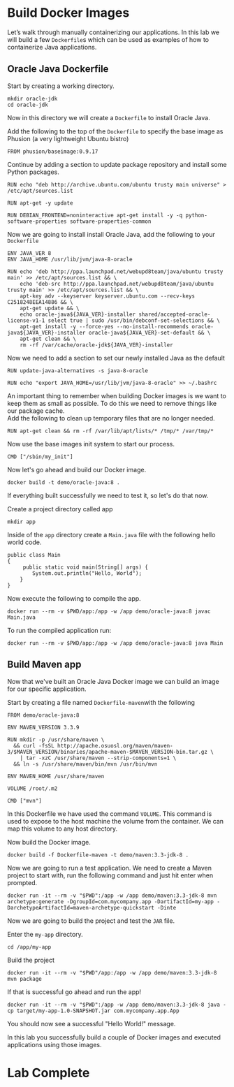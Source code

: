 # Build Docker Images

Let’s walk through manually containerizing our applications.   In this lab we will build a few `Dockerfile`s which can be used as examples of how to containerize Java applications. 

## Oracle Java Dockerfile
Start by creating a working directory. 
```
mkdir oracle-jdk 
cd oracle-jdk 
```

Now in this directory we will create a `Dockerfile` to install Oracle Java. 

Add the following to the top of the `Dockerfile` to specify the base image as Phusion (a very lightweight Ubuntu bistro)
```
FROM phusion/baseimage:0.9.17
```

Continue by adding a section to update package repository and install some Python packages. 
```
RUN echo "deb http://archive.ubuntu.com/ubuntu trusty main universe" > /etc/apt/sources.list

RUN apt-get -y update

RUN DEBIAN_FRONTEND=noninteractive apt-get install -y -q python-software-properties software-properties-common
```

Now we are going to install install Oracle Java, add the following to your `Dockerfile`
```
ENV JAVA_VER 8
ENV JAVA_HOME /usr/lib/jvm/java-8-oracle

RUN echo 'deb http://ppa.launchpad.net/webupd8team/java/ubuntu trusty main' >> /etc/apt/sources.list && \
    echo 'deb-src http://ppa.launchpad.net/webupd8team/java/ubuntu trusty main' >> /etc/apt/sources.list && \
    apt-key adv --keyserver keyserver.ubuntu.com --recv-keys C2518248EEA14886 && \
    apt-get update && \
    echo oracle-java${JAVA_VER}-installer shared/accepted-oracle-license-v1-1 select true | sudo /usr/bin/debconf-set-selections && \
    apt-get install -y --force-yes --no-install-recommends oracle-java${JAVA_VER}-installer oracle-java${JAVA_VER}-set-default && \
    apt-get clean && \
    rm -rf /var/cache/oracle-jdk${JAVA_VER}-installer
```

Now we need to add a section to set our newly installed Java as the default 
```
RUN update-java-alternatives -s java-8-oracle

RUN echo "export JAVA_HOME=/usr/lib/jvm/java-8-oracle" >> ~/.bashrc
```

An important thing to remember when building Docker images is we want to keep them as small as possible.  To do this we need to remove things like our package cache.  
Add the following to clean up temporary files that are no longer needed.
```
RUN apt-get clean && rm -rf /var/lib/apt/lists/* /tmp/* /var/tmp/*
```

Now use the base images init system to start our process. 
```
CMD ["/sbin/my_init"]
```

Now let's go ahead and build our Docker image. 
```
docker build -t demo/oracle-java:8 .
```

If everything built successfully we need to test it, so let's do that now. 

Create a project directory called app
```
mkdir app 
```

Inside of the `app` directory create a `Main.java` file with the following hello world code.
```
public class Main
{
     public static void main(String[] args) {
        System.out.println("Hello, World");
    }
}
``` 

Now execute the following to compile the app.
```
docker run --rm -v $PWD/app:/app -w /app demo/oracle-java:8 javac Main.java
```

To run the compiled application run:
```
docker run --rm -v $PWD/app:/app -w /app demo/oracle-java:8 java Main
```

## Build Maven app 

Now that we've built an Oracle Java Docker image we can build an image for our specific application. 

Start by creating a file named `Dockerfile-maven`with the following
```
FROM demo/oracle-java:8

ENV MAVEN_VERSION 3.3.9

RUN mkdir -p /usr/share/maven \
  && curl -fsSL http://apache.osuosl.org/maven/maven-3/$MAVEN_VERSION/binaries/apache-maven-$MAVEN_VERSION-bin.tar.gz \
    | tar -xzC /usr/share/maven --strip-components=1 \
  && ln -s /usr/share/maven/bin/mvn /usr/bin/mvn

ENV MAVEN_HOME /usr/share/maven

VOLUME /root/.m2

CMD ["mvn"] 
```

In this Dockerfile we have used the command `VOLUME`. This command is used to expose to the host machine the volume from the container. We can map this volume to any host directory.

Now build the Docker image.
```
docker build -f Dockerfile-maven -t demo/maven:3.3-jdk-8 .
```

Now we are going to run a test application. We need to create a Maven project to start with, run the following command and just hit enter when prompted.
```
docker run -it --rm -v "$PWD":/app -w /app demo/maven:3.3-jdk-8 mvn archetype:generate -DgroupId=com.mycompany.app -DartifactId=my-app -DarchetypeArtifactId=maven-archetype-quickstart -Dinte
```

Now we are going to build the project and test the `JAR` file. 

Enter the `my-app` directory. 
```
cd /app/my-app
```

Build the project
```
docker run -it --rm -v "$PWD"/app:/app -w /app demo/maven:3.3-jdk-8 mvn package
```

If that is successful go ahead and run the app! 

```
docker run -it --rm -v "$PWD":/app -w /app demo/maven:3.3-jdk-8 java -cp target/my-app-1.0-SNAPSHOT.jar com.mycompany.app.App
```

You should now see a successful "Hello World!" message. 

In this lab you successfully build a couple of Docker images and executed applications using those images. 

# Lab Complete